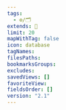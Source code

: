```yaml
---
tags:
  - ⚙️/🗂️
extends: 📓
limit: 20
mapWithTag: false
icon: database
tagNames: 
filesPaths: 
bookmarksGroups: 
excludes: 
savedViews: []
favoriteView: 
fieldsOrder: []
version: "2.1"
---
```

